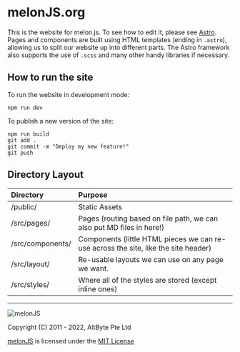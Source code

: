 # melonJS.org

This is the website for melon.js. To see how to edit it, please see [Astro](https://astro.build). Pages and components are built using HTML templates (ending in `.astro`), allowing us to split our website up into different parts. The Astro framework also supports the use of `.scss` and many other handy libraries if necessary.

## How to run the site

To run the website in development mode:

    npm run dev

To publish a new version of the site:

    npm run build
    git add .
    git commit -m "Deploy my new feature!"
    git push

## Directory Layout

| Directory        | Purpose                                                                             |
| :--------------- | :---------------------------------------------------------------------------------- |
| /public/         | Static Assets                                                                       |
| /src/pages/      | Pages (routing based on file path, we can also put MD files in here!)               |
| /src/components/ | Components (little HTML pieces we can re-use across the site, like the site header) |
| /src/layout/     | Re-usable layouts we can use on any page we want.                                   |
| /src/styles/     | Where all of the styles are stored (except inline ones)                             |

***

![melonJS](http://melonjs.org/media/alex4-github.png)

Copyright (C) 2011 - 2022, AltByte Pte Ltd

[melonJS](http://melonjs.org/) is licensed under the [MIT License](http://www.opensource.org/licenses/mit-license.php)

